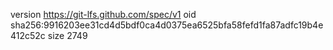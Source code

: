 version https://git-lfs.github.com/spec/v1
oid sha256:9916203ee31cd4d5bdf0ca4d0375ea6525bfa58fefd1fa87adfc19b4e412c52c
size 2749
